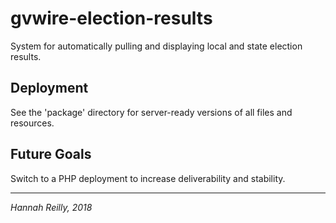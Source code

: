 # gvwire-election-results
System for automatically pulling and displaying local and state election results.

## Deployment
See the 'package' directory for server-ready versions of all files and resources.

## Future Goals
Switch to a PHP deployment to increase deliverability and stability.

-------------
*Hannah Reilly, 2018*
